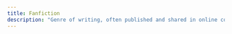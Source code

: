 ```yaml
---
title: Fanfiction
description: "Genre of writing, often published and shared in online communities, where fans create new stories based on characters, settings, or plots from existing works"
---
```

